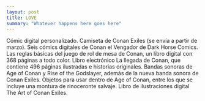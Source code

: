 ```yaml
---
layout: post
title: LOVE
summary: "Whatever happens here goes here"
---
```


Cómic digital personalizado.
Camiseta de Conan Exiles (se envía a partir de marzo).
Seis cómics digitales de Conan el Vengador de Dark Horse Comics.
Las reglas básicas del juego de rol de mesa de Conan, un libro digital con 368 páginas a todo color.
Libro electrónico La llegada de Conan, que contiene 496 páginas ilustradas e historias originales.
Bandas sonoras de Age of Conan y Rise of the Godslayer, además de la nueva banda sonora de Conan Exiles.
Objetos para usar dentro de Age of Conan, entre los que se incluye una montura de rinoceronte salvaje.
Libro de ilustraciones digital The Art of Conan Exiles.
